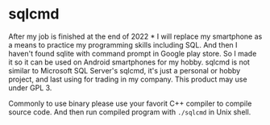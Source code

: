 # sqlcmd

After my job is finished at the end of 2022 * I will replace my smartphone as a means to practice my programming skills including SQL. And then I haven't found sqlite with command prompt in Google play store. So I made it so it can be used on Android smartphones for my hobby. sqlcmd is not similar to Microsoft SQL Server's sqlcmd, it's just a personal or hobby project, and last using for trading in my company. This product may use under GPL 3.

Commonly to use binary please use your favorit C++ compiler to compile source code. And then run compiled program with `./sqlcmd` in Unix shell.
